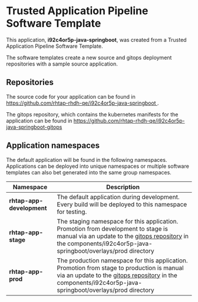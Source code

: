 # Trusted Application Pipeline Software Template

This application, **i92c4or5p-java-springboot**, was created from a Trusted Application Pipeline Software Template.

The software templates create a new source and gitops deployment repositories with a sample source application. 

## Repositories

The source code for your application can be found in [https://github.com/rhtap-rhdh-qe/i92c4or5p-java-springboot ](https://github.com/rhtap-rhdh-qe/i92c4or5p-java-springboot ).
 
The gitops repository, which contains the kubernetes manifests for the application can be found in 
[https://github.com/rhtap-rhdh-qe/i92c4or5p-java-springboot-gitops ](https://github.com/rhtap-rhdh-qe/i92c4or5p-java-springboot-gitops ) 

## Application namespaces 

The default application will be found in the following namespaces. Applications can be deployed into unique namespaces or multiple software templates can also bet generated into the same group namespaces.  

|  Namespace   |  Description   |  
| -------- | -------- |   
| **rhtap-app-development** | The default application during development. Every build will be deployed to this namespace for testing. | 
| **rhtap-app-stage** | The staging namespace for this application. Promotion from development to stage is manual via an update to the [gitops repository](https://github.com/rhtap-rhdh-qe/i92c4or5p-java-springboot-gitops ) in the components/i92c4or5p-java-springboot/overlays/prod directory |  
| **rhtap-app-prod** | The production namespace for this application. Promotion from stage to production is manual via an update to the [gitops repository](https://github.com/rhtap-rhdh-qe/i92c4or5p-java-springboot-gitops ) in the components/i92c4or5p-java-springboot/overlays/prod directory | 